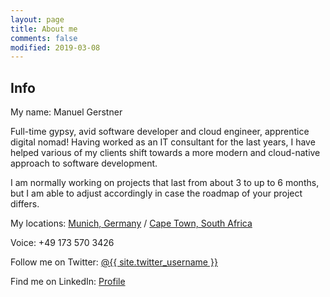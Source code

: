 ```yaml
---
layout: page
title: About me
comments: false
modified: 2019-03-08
---
```


## Info

My name: Manuel Gerstner


Full-time gypsy, avid software developer and cloud engineer, apprentice digital nomad! Having worked as an IT consultant for the last years, I have helped various of my clients shift towards a more modern and cloud-native approach to software development.


I am normally working on projects that last from about 3 to up to 6 months, but I am able to adjust accordingly in case the roadmap of your project differs.


My locations: [Munich, Germany](https://www.munich.travel/en-gb) / [Cape Town, South Africa](https://www.capetown.travel)


Voice: +49 173 570 3426


Follow me on Twitter: [@{{ site.twitter_username }}](https://twitter.com/manuelgerstner)


Find me on LinkedIn: [Profile](https://www.linkedin.com/in/manuel-gerstner-51516329/)
    